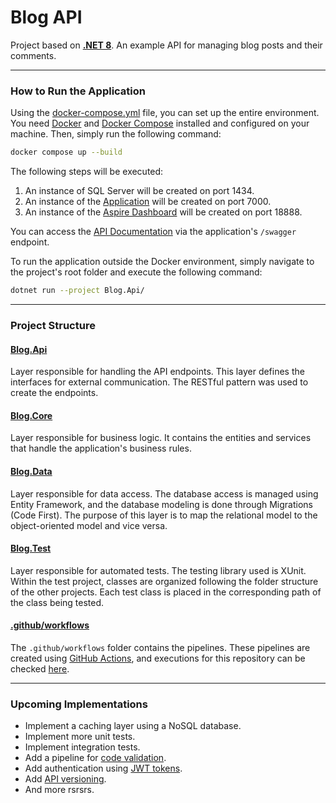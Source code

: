 # Blog API

Project based on [**.NET 8**](https://dotnet.microsoft.com/en-us/download/dotnet/8.0). An example API for managing blog posts and their comments.

---
### How to Run the Application

Using the [docker-compose.yml](docker-compose.yml) file, you can set up the entire environment. You need [Docker](https://www.docker.com/) and [Docker Compose](https://docs.docker.com/compose/) installed and configured on your machine. Then, simply run the following command:

```sh
docker compose up --build
```

The following steps will be executed:

1. An instance of SQL Server will be created on port 1434.
2. An instance of the [Application](http://localhost:7000) will be created on port 7000.
3. An instance of the [Aspire Dashboard](http://localhost:18888) will be created on port 18888.

You can access the [API Documentation](http://localhost:7000/swagger) via the application's `/swagger` endpoint.

To run the application outside the Docker environment, simply navigate to the project's root folder and execute the following command:

```sh
dotnet run --project Blog.Api/
```
---

### Project Structure

#### [Blog.Api](Blog.Api/)

Layer responsible for handling the API endpoints. This layer defines the interfaces for external communication. The RESTful pattern was used to create the endpoints.

#### [Blog.Core](Blog.Core/)

Layer responsible for business logic. It contains the entities and services that handle the application's business rules.

#### [Blog.Data](Blog.Data/)

Layer responsible for data access. The database access is managed using Entity Framework, and the database modeling is done through Migrations (Code First). The purpose of this layer is to map the relational model to the object-oriented model and vice versa.

#### [Blog.Test](Blog.Test/)

Layer responsible for automated tests. The testing library used is XUnit. Within the test project, classes are organized following the folder structure of the other projects. Each test class is placed in the corresponding path of the class being tested.

#### [.github/workflows](./.github/workflows/)

The `.github/workflows` folder contains the pipelines. These pipelines are created using [GitHub Actions](https://github.com/features/actions), and executions for this repository can be checked [here](https://github.com/rafael-pessoni/blog/actions).

---
### Upcoming Implementations

- Implement a caching layer using a NoSQL database.
- Implement more unit tests.
- Implement integration tests.
- Add a pipeline for [code validation](https://github.com/marketplace/actions/official-sonarqube-scan).
- Add authentication using [JWT tokens](https://jwt.io/).
- Add [API versioning](https://restfulapi.net/versioning/).
- And more rsrsrs.

